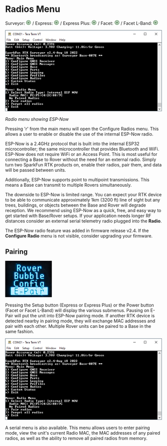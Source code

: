 # Radios Menu

Surveyor: ![Feature Supported](img/GreenDot.png) / Express: ![Feature Supported](img/GreenDot.png) / Express Plus: ![Feature Supported](img/GreenDot.png) / Facet: ![Feature Supported](img/GreenDot.png) / Facet L-Band: ![Feature Supported](img/GreenDot.png)

![Radio menu showing ESP-Now](img/SparkFun%20RTK%20Radio%20Menu.png)

*Radio menu showing ESP-Now*

Pressing 'r' from the main menu will open the Configure Radios menu. This allows a user to enable or disable the use of the internal ESP-Now radio.

ESP-Now is a 2.4GHz protocol that is built into the internal ESP32 microcontroller; the same microcontroller that provides Bluetooth and WiFi. ESP-Now does not require WiFi or an Access Point. This is most useful for connecting a Base to Rover without the need for an external radio. Simply turn two SparkFun RTK products on, enable their radios, pair them, and data will be passed between units.

Additionally, ESP-Now supports point to multipoint transmissions. This means a Base can transmit to multiple Rovers simultaneously.

The downside to ESP-Now is limited range. You can expect your RTK device to be able to communicate approximately 1km (3200 ft) line of sight but any trees, buildings, or objects between the Base and Rover will degrade reception. We recommend using ESP-Now as a quick, free, and easy way to get started with Base/Rover setups. If your application needs longer RF distances consider an external serial telemetry radio plugged into the **Radio**.

The ESP-Now radio feature was added in firmware release v2.4. If the **Configure Radio** menu is not visible, consider upgrading your firmware.

## Pairing

![Pairing Menu](img/Radios/SparkFun%20RTK%20Radio%20E-Pair.png)

Pressing the Setup button (Express or Express Plus) or the Power button (Facet or Facet L-Band) will display the various submenus. Pausing on E-Pair will put the unit into ESP-Now pairing mode. If another RTK device is detected nearby in pairing mode, they will exchange MAC addresses and pair with each other. Multiple Rover units can be paired to a Base in the same fashion.

![Serial Radio menu](img/SparkFun%20RTK%20Radio%20Menu.png)

A serial menu is also available. This menu allows users to enter pairing mode, view the unit's current Radio MAC, the MAC addresses of any paired radios, as well as the ability to remove all paired radios from memory.